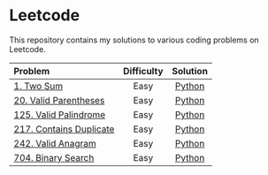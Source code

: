 # Leetcode

This repository contains my solutions to various coding problems on Leetcode.

| Problem                                                                                  | Difficulty |                                            Solution                                            |
| :--------------------------------------------------------------------------------------- | :--------: | :--------------------------------------------------------------------------------------------: |
| [1. Two Sum](https://leetcode.com/problems/two-sum/description/)                         |    Easy    |      [Python](https://github.com/daolivar/leetcode/blob/main/python/two_sum/solution.py)       |
| [20. Valid Parentheses](https://leetcode.com/problems/valid-parentheses/description/)    |    Easy    | [Python](https://github.com/daolivar/leetcode/blob/main/python/valid_parentheses/solution.py)  |
| [125. Valid Palindrome](https://leetcode.com/problems/valid-palindrome/description/)     |    Easy    |  [Python](https://github.com/daolivar/leetcode/blob/main/python/valid_palindrome/solution.py)  |
| [217. Contains Duplicate](https://leetcode.com/problems/contains-duplicate/description/) |    Easy    | [Python](https://github.com/daolivar/leetcode/blob/main/python/contains_duplicate/solution.py) |
| [242. Valid Anagram](https://leetcode.com/problems/valid-anagram/description/)           |    Easy    |   [Python](https://github.com/daolivar/leetcode/blob/main/python/valid_anagram/solution.py)    |
| [704. Binary Search](https://leetcode.com/problems/binary-search/description/)           |    Easy    |   [Python](https://github.com/daolivar/leetcode/blob/main/python/binary_search/solution.py)    |

<!-- New Table Entry Template -->
<!-- | []() | ______ | [Python](https://github.com/daolivar/leetcode/blob/main/) | -->
